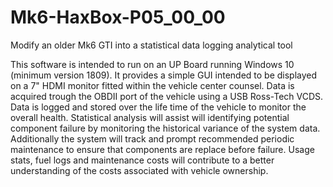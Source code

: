 # Mk6-HaxBox-P05_00_00
Modify an older Mk6 GTI into a statistical data logging analytical tool

This software is intended to run on an UP Board running Windows 10 (minimum version 1809). It provides a simple GUI intended to be displayed on a 7" HDMI monitor fitted within the vehicle center counsel. Data is acquired trough the OBDII port of the vehicle using a USB Ross-Tech VCDS. Data is logged and stored over the life time of the vehicle to monitor the overall health. Statistical analysis will assist will identifying potential component failure by monitoring the historical variance of the system data. Additionally the system will track and prompt recommended periodic maintenance to ensure that components are replace before failure. Usage stats, fuel logs and maintenance costs will contribute to a better understanding of the costs associated with vehicle ownership.
